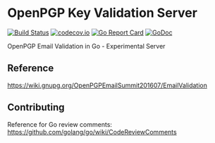# OpenPGP Key Validation Server
[![Build Status](https://travis-ci.org/TNG/gpg-validation-server.svg?branch=master)](https://travis-ci.org/TNG/gpg-validation-server) [![codecov.io](https://codecov.io/github/TNG/gpg-validation-server/coverage.svg?branch=master)](https://codecov.io/github/TNG/gpg-validation-server?branch=master) [![Go Report Card](https://goreportcard.com/badge/github.com/TNG/gpg-validation-server)](https://goreportcard.com/report/github.com/TNG/gpg-validation-server) [![GoDoc](https://godoc.org/github.com/TNG/gpg-validation-server?status.svg)](https://godoc.org/github.com/TNG/gpg-validation-server)

OpenPGP Email Validation in Go - Experimental Server

## Reference
https://wiki.gnupg.org/OpenPGPEmailSummit201607/EmailValidation

## Contributing
Reference for Go review comments:
https://github.com/golang/go/wiki/CodeReviewComments
